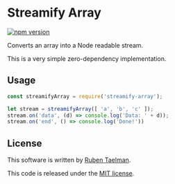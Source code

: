 # Streamify Array

[![npm version](https://badge.fury.io/js/streamify-array.svg)](https://www.npmjs.com/package/streamify-array)

Converts an array into a Node readable stream.

This is a very simple zero-dependency implementation.

## Usage

```javascript
const streamifyArray = require('streamify-array');

let stream = streamifyArray([ 'a', 'b', 'c' ]);
stream.on('data', (d) => console.log('Data: ' + d));
stream.on('end', () => console.log('Done!'))
```

## License
This software is written by [Ruben Taelman](http://rubensworks.net/).

This code is released under the [MIT license](http://opensource.org/licenses/MIT).
